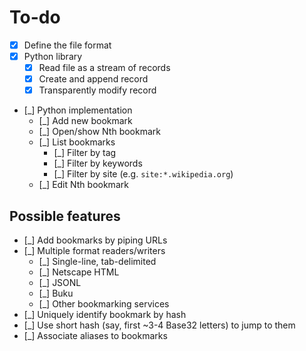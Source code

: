 # To-do

- [x] Define the file format
- [X] Python library
  - [X] Read file as a stream of records
  - [X] Create and append record
  - [X] Transparently modify record
- [_] Python implementation
  - [_] Add new bookmark
  - [_] Open/show Nth bookmark
  - [_] List bookmarks
    - [_] Filter by tag
    - [_] Filter by keywords
    - [_] Filter by site (e.g. `site:*.wikipedia.org`)
  - [_] Edit Nth bookmark

## Possible features

- [_] Add bookmarks by piping URLs
- [_] Multiple format readers/writers
  - [_] Single-line, tab-delimited
  - [_] Netscape HTML
  - [_] JSONL
  - [_] Buku
  - [_] Other bookmarking services
- [_] Uniquely identify bookmark by hash
- [_] Use short hash (say, first ~3-4 Base32 letters) to jump to them
- [_] Associate aliases to bookmarks
